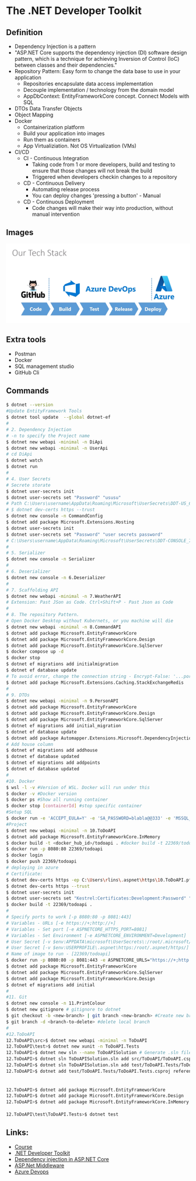 # The .NET Developer Toolkit


## Definition
* Dependency Injection is a pattern
* "ASP.NET Core supports the dependency injection (DI) software design pattern, which is a technique for achieving Inversion of Control (IoC) between classes and their dependencies."
* Repository Pattern: Easy form to change the data base to use in your application
  * Repositories encapsulate data access implementation
  * Decouple implementation / technology from the domain model
  * AppDbContext: EntityFrameworkCore concept. Connect Models with SQL
* DTOs Data Transfer Objects
* Object Mapping
* Docker 
  * Containerization platform
  * Build your application into images
  * Run them as containers
  * App Virtualiziation. Not OS Virtualization (VMs)
* CI/CD
  * CI - Continuous Integration
    * Taking code from 1 or more developers, build and testing to ensure that those changes will not break the build
    * Triggered when developers checkin changes to a repository
  * CD - Continuous Delivery
    * Automating release process
    * You can deploy changes 'pressing a button' - Manual
  * CD - Continuous Deployment
    * Code changes will make their way into production, without manual intervention

## Images
![CI/CD in course:](./img/CI-CD.png)

## Extra tools
* Postman
* Docker
* SQL management studio
* GitHub Cli


## Commands
```Bash
$ dotnet --version
#Update EntityFramework Tools
$ dotnet tool update  --global dotnet-ef
#
# 2. Dependency Injection
# -n to specify the Project name
$ dotnet new webapi -minimal -n DiApi
$ dotnet new webapi -minimal -n UserApi
# cd DiApi
$ dotnet watch
$ dotnet run
#
# 4. User Secrets
# Secrete storate
$ dotnet user-secrets init
$ dotnet user-secrets set "Password" "ususu"
# Path C:\Users\username\AppData\Roaming\Microsoft\UserSecrets\DDT-US_6f6f9190-95e9-4a80-9597-068cff308a02
# $ dotnet dev-certs https --trust
$ dotnet new console -n CommandConfig
$ dotnet add package Microsoft.Extensions.Hosting
$ dotnet user-secrets init
$ dotnet user-secrets set "Password" "user secrets password"
# C:\Users\username\AppData\Roaming\Microsoft\UserSecrets\DDT-CONSOLE_796f707c-506f-45f0-a9f2-a0530e4d1e6c
# 
# 5. Serializer
$ dotnet new console -n Serializer
# 
# 6. Deserializer
$ dotnet new console -n 6.Deserializer
# 
# 7. Scaffolding API
$ dotnet new webapi -minimal -n 7.WeatherAPI
# Extension: Past JSon as Code. Ctrl+Shift+P - Past Json as Code
#
# 8. The repository Pattern.
# Open Docker Desktop without Kubernets, or you machine will die
$ dotnet new webapi -minimal -n 8.CommandAPI
$ dotnet add package Microsoft.EntityFrameworkCore
$ dotnet add package Microsoft.EntityFrameworkCore.Design
$ dotnet add package Microsoft.EntityFrameworkCore.SqlServer
$ docker compose up -d
$ docker stop
$ dotnet ef migrations add initialmigration
$ dotnet ef database update
# To avoid error, change the connection string - Encrypt-False: '...por uma autoridade que não é de confiança' // Encrypt: https://stackoverflow.com/questions/17615260/the-certificate-chain-was-issued-by-an-authority-that-is-not-trusted-when-conn
$ dotnet add package Microsoft.Extensions.Caching.StackExchangeRedis
#
# 9. DTOs
$ dotnet new webapi -minimal -n 9.PersonAPI
$ dotnet add package Microsoft.EntityFrameworkCore
$ dotnet add package Microsoft.EntityFrameworkCore.Design
$ dotnet add package Microsoft.EntityFrameworkCore.SqlServer
$ dotnet ef migrations add initial_migration
$ dotnet ef database update
$ dotnet add package Automapper.Extensions.Microsoft.DependencyInjection
# Add house column
$ dotnet ef migrations add addhouse
$ dotnet ef database updated
$ dotnet ef migrations add addpoints
$ dotnet ef database updated
#
#10. Docker
$ wsl -l -v #Version of WSL. Docker will run under this
$ docker -v #Docker version
$ docker ps #Show all running container
$ docker stop [containerId] #stop specific container
#Setup SQL
$ docker run -e 'ACCEPT_EULA=Y' -e 'SA_PASSWORD=blabla@@333' -e 'MSSQL_PID=Express' -p 1433:1433 -d mcr.microsoft.com/mssql/server:2022-latest
#Project
$ dotnet new webapi -minimal -n 10.ToDoAPI
$ dotnet add package Microsoft.EntityFrameworkCore.InMemory
$ docker build -t <docker_hub_id>/todoapi . #docker build -t 22369/todoapi .
$ docker run -p 8080:80 22369/todoapi
$ docker login
$ docker push 22369/todoapi
# deploying in azure
# Certificate:
$ dotnet dev-certs https -ep C:\Users\rlins\.aspnet\https\10.ToDoAPI.pfx -p pa55w0rd!
$ dotnet dev-certs https --trust
$ dotnet user-secrets init
$ dotnet user-secrets set "Kestrel:Certificates:Development:Password" "pa55w0rd!"
$ docker build -t 22369/todoapi .
#
# Specify ports to work [-p 8080:80 -p 8081:443]
# Variables - URLs [-e https://+;http://+]
# Variables - Set port [-e ASPNETCORE_HTTPS_PORT=8081]
# Variables - Set Environment [-e ASPNETCORE_ENVIRONMENT=Development]
# User Secret [-v $env:APPDATA\microsoft\UserSecrets\:/root/.microsoft/usersecrets]
# User Secret [-v $env:USERPROFILE\.aspnet\https:/root/.aspnet/https/]
# Name of image to run - [22369/todoapi]
$ docker run -p 8080:80 -p 8081:443 -e ASPNETCORE_URLS="https://+;http://+" -e ASPNETCORE_HTTPS_PORT=8081 -e ASPNETCORE_ENVIRONMENT=Development -v $env:APPDATA\microsoft\UserSecrets\:/root/.microsoft/usersecrets -v $env:USERPROFILE\.aspnet\https:/root/.aspnet/https/ 22369/todoapi
$ dotnet add package Microsoft.EntityFrameworkCore
$ dotnet add package Microsoft.EntityFrameworkCore.SqlServer
$ dotnet add package Microsoft.EntityFrameworkCore.Design
$ dotnet ef migrations add initial
#
#11. Git
$ dotnet new console -n 11.PrintColour
$ dotnet new gitignore # gitignore to dotnet
$ git checkout -b <new-branch> | git branch <new-branch> #Create new branch
$ git branch -d <branch-to-delete> #delete local branch
#
#12.ToDoAPI
12.ToDoAPI\src>$ dotnet new webapi -minimal -n ToDoAPI
12.ToDoAPI\test>$ dotnet new xunit -n ToDoAPI.Tests
12.ToDoAPI>$ dotnet new sln --name ToDoAPISolution # Generate .sln file
12.ToDoAPI>$ dotnet sln ToDoAPISolution.sln add src/ToDoAPI/ToDoAPI.csproj
12.ToDoAPI>$ dotnet sln ToDoAPISolution.sln add test/ToDoAPI.Tests/ToDoAPI.Tests.csproj
12.ToDoAPI>$ dotnet add test/ToDoAPI.Tests/ToDoAPI.Tests.csproj reference src/ToDoAPI/ToDoAPI.csproj


12.ToDoAPI>$ dotnet add package Microsoft.EntityFrameworkCore
12.ToDoAPI>$ dotnet add package Microsoft.EntityFrameworkCore.Design
12.ToDoAPI>$ dotnet add package Microsoft.EntityFrameworkCore.InMemory

12.ToDoAPI\test\ToDoAPI.Tests>$ dotnet test

```

## Links:
* [Course](https://www.youtube.com/watch?v=Rqz9XiSqH3E)
* [.NET Developer Toolkit](https://lesjackson.net/course/dotnet-developer-toolkit)
* [Dependency injection in ASP.NET Core](https://learn.microsoft.com/en-us/aspnet/core/fundamentals/dependency-injection?view=aspnetcore-6.0)
* [ASP.Net Middleware](https://learn.microsoft.com/en-us/aspnet/core/fundamentals/middleware/?view=aspnetcore-7.0)
* [Azure Devops](https://azure.microsoft.com/en-gb/products/devops/)

